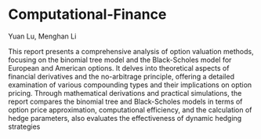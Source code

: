 # Computational-Finance
Yuan Lu, Menghan Li

This report presents a comprehensive analysis of option valuation methods, focusing on the
binomial tree model and the Black-Scholes model for European and American options. It delves
into theoretical aspects of financial derivatives and the no-arbitrage principle, offering a detailed
examination of various compounding types and their implications on option pricing. Through
mathematical derivations and practical simulations, the report compares the binomial tree and
Black-Scholes models in terms of option price approximation, computational efficiency, and the
calculation of hedge parameters, also evaluates the effectiveness of dynamic hedging strategies
